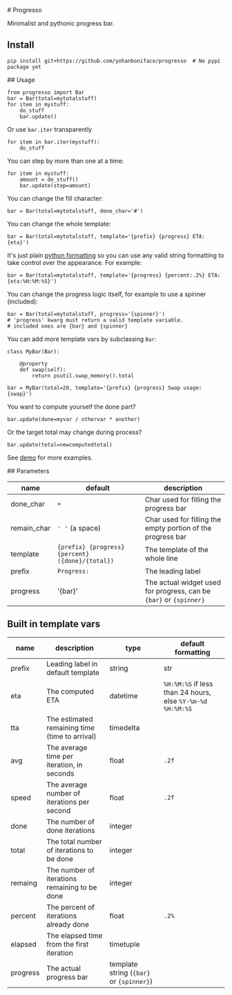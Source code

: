 # Progresso

Minimalist and pythonic progress bar.


## Install

    pip install git+https://github.com/yohanboniface/progresso  # No pypi package yet


## Usage

    from progresso import Bar
    bar = Bar(total=mytotalstuff)
    for item in mystuff:
        do_stuff
        bar.update()

Or use `bar.iter` transparently

    for item in bar.iter(mystuff):
        do_stuff

You can step by more than one at a time:

    for item in mystuff:
        amount = do_stuff()
        bar.update(step=amount)

You can change the fill character:

    bar = Bar(total=mytotalstuff, done_char='#')

You can change the whole template:

    bar = Bar(total=mytotalstuff, template='{prefix} {progress} ETA: {eta}')

It's just plain [python formatting](https://docs.python.org/3.4/library/string.html#formatspec)
so you can use any valid string formatting to take control over the appearance.
For example:

    bar = Bar(total=mytotalstuff, template='{progress} {percent:.2%} ETA: {eta:%H:%M:%S}')

You can change the progress logic itself, for example to use a spinner (included):

    bar = Bar(total=mytotalstuff, progress='{spinner}')
    # 'progress' kwarg must return a valid template variable.
    # included ones are {bar} and {spinner}

You can add more template vars by subclassing `Bar`:

    class MyBar(Bar):

        @property
        def swap(self):
            return psutil.swap_memory().total

    bar = MyBar(total=20, template='{prefix} {progress} Swap usage: {swap}')

You want to compute yourself the done part?

    bar.update(done=myvar / othervar * another)

Or the target total may change during process?

    bar.update(total=newcomputedtotal)

See [demo](https://github.com/yohanboniface/progresso/blob/master/demo.py) for more
examples.


## Parameters

| name  | default | description |
| ----- | ------ | ------------- |
| done_char | `=` | Char used for filling the progress bar |
| remain_char | `' '` (a space) | Char used for filling the empty portion of the progress bar |
| template | `{prefix} {progress} {percent} ({done}/{total})` | The template of the whole line |
| prefix | `Progress:` | The leading label |
| progress | '{bar}' | The actual widget used for progress, can be `{bar}` or `{spinner}`


## Built in template vars

name     | description   | type | default formatting
| ------ | ------------- | ------ | ---------------- |
prefix   | Leading label in default template | string | str
eta      | The computed ETA | datetime | `%H:%M:%S` if less than 24 hours, else `%Y-%m-%d %H:%M:%S`
tta      | The estimated remaining time (time to arrival) | timedelta |
avg      | The average time per iteration, in seconds | float | `.2f`
speed    | The average number of iterations per second | float | `.2f`
done     | The number of done iterations | integer |
total    | The total number of iterations to be done | integer |
remaing  | The number of iterations remaining to be done | integer |
percent  | The percent of iterations already done | float | `.2%`
elapsed  | The elapsed time from the first iteration | timetuple |
progress | The actual progress bar | template string (`{bar}` or `{spinner}`) |
